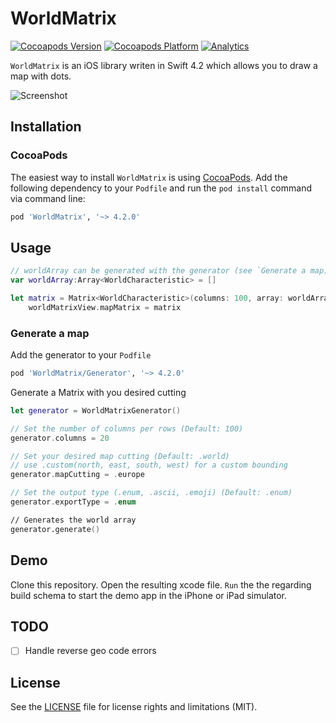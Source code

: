 # WorldMatrix

[![Cocoapods Version](https://img.shields.io/cocoapods/v/WorldMatrix.svg)](https://github.com/KiloKilo/WorldMatrix)
[![Cocoapods Platform](https://img.shields.io/cocoapods/p/WorldMatrix.svg)](https://github.com/KiloKilo/WorldMatrix)
[![Analytics](https://ga-beacon.appspot.com/UA-63588420-2/WorldMatrix)](https://github.com/KiloKilo/WorldMatrix)

`WorldMatrix` is an iOS library writen in Swift 4.2 which allows you to draw a map with dots.

![Screenshot](https://raw.github.com/KiloKilo/WorldMatrix/master/screenshot.png)

## Installation

### CocoaPods

The easiest way to install `WorldMatrix` is using [CocoaPods](http://cocoapods.org/). Add the following dependency to your `Podfile` and run the `pod install` command via command line:

```bash
pod 'WorldMatrix', '~> 4.2.0'
```

## Usage

```swift
// worldArray can be generated with the generator (see `Generate a map)
var worldArray:Array<WorldCharacteristic> = []

let matrix = Matrix<WorldCharacteristic>(columns: 100, array: worldArray)
    worldMatrixView.mapMatrix = matrix

```

### Generate a map

Add the generator to your `Podfile`

```bash
pod 'WorldMatrix/Generator', '~> 4.2.0'
```

Generate a Matrix with you desired cutting

```swift
let generator = WorldMatrixGenerator()

// Set the number of columns per rows (Default: 100)
generator.columns = 20

// Set your desired map cutting (Default: .world)
// use .custom(north, east, south, west) for a custom bounding
generator.mapCutting = .europe

// Set the output type (.enum, .ascii, .emoji) (Default: .enum)
generator.exportType = .enum

// Generates the world array
generator.generate()
```

## Demo

Clone this repository. Open the resulting xcode file. `Run` the the regarding build schema to start the demo app in the iPhone or iPad simulator.

## TODO

-   [ ] Handle reverse geo code errors

## License

See the [LICENSE](LICENSE.md) file for license rights and limitations (MIT).
